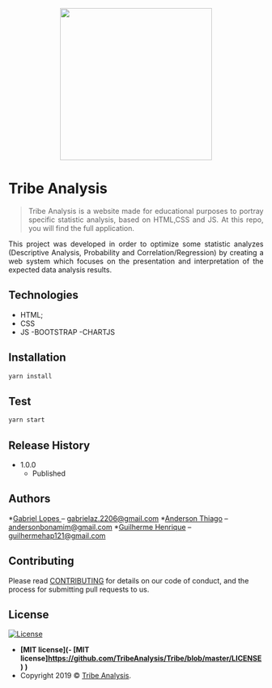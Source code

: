 
<p align="center">
  <img src="src/assets/img/logo.jpg" width="300px"/>
</p>

# Tribe Analysis
> <p align="justify">Tribe Analysis is a website made for educational purposes to portray specific statistic analysis, based on HTML,CSS and JS. At this repo, you will find the full application.</p>
  

<p align="justify">
This project was developed in order to optimize some statistic analyzes (Descriptive Analysis, Probability and Correlation/Regression) by creating a web system which focuses on the presentation and interpretation of the expected data analysis results.
</p>

## Technologies

  - HTML;
  - CSS
  - JS
  -BOOTSTRAP
  -CHARTJS


## Installation

```sh
yarn install
```

## Test

```sh
yarn start
```

## Release History

* 1.0.0
    * Published

## Authors

*[Gabriel Lopes ](https://github.com/IAMGabrielLopes) – gabrielaz.2206@gmail.com 
*[Anderson Thiago](https://github.com/AndersonTiago) – andersonbonamim@gmail.com
*[Guilherme Henrique](https://github.com/) – guilhermehap121@gmail.com

## Contributing

Please read [CONTRIBUTING](https://github.com/TribeAnalysis/Tribe/blob/master/CONTRIBUTING.md) for details on our code of conduct, and the process for submitting pull requests to us.

## License

[![License](http://img.shields.io/:license-mit-blue.svg?style=flat-square)](http://badges.mit-license.org)
- **[MIT license](- **[MIT license]https://github.com/TribeAnalysis/Tribe/blob/master/LICENSE)**
)**
- Copyright 2019 © <a href="https://github.com/TribeAnalysis/Tribe" target="_blank">Tribe Analysis</a>.
